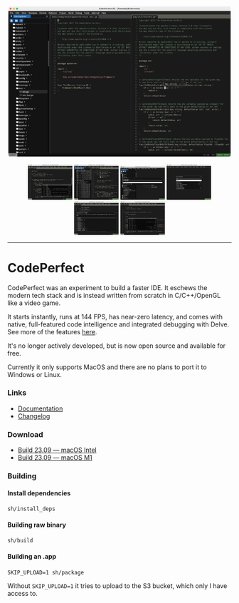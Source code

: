 <p align="center"><kbd><img src='img/download.png' width='500'></kbd></p>

<p align="center">
<kbd><img width="100" src="img/feature-autocomplete.png"></kbd> <kbd><img width="100" src="img/feature-find-references.png"></kbd> <kbd><img width="100" src="img/feature-goto-file.png"></kbd> <kbd><img width="100" src="img/feature-command-palette.png"></kbd> <kbd><img width="100" src="img/feature-generate-implementation.png"></kbd> <kbd><img width="100" src="img/feature-postfix.png"></kbd>
</p>

---

# CodePerfect

CodePerfect was an experiment to build a faster IDE. It eschews the modern tech
stack and is instead written from scratch in C/C++/OpenGL like a video game.

It starts instantly, runs at 144 FPS, has near-zero latency, and comes with
native, full-featured code intelligence and integrated debugging with Delve. See
more of the features [here](https://docs.codeperfect95.com).

It's no longer actively developed, but is now open source and available for
free.

Currently it only supports MacOS and there are no plans to port it to Windows or
Linux.

### Links

- [Documentation](https://docs.codeperfect95.com)
- [Changelog](https://docs.codeperfect95.com/changelog)

### Download

- [Build 23.09 — macOS Intel](https://codeperfect95.s3.us-east-2.amazonaws.com/app/mac-x64-23.09.zip)
- [Build 23.09 — macOS M1](https://codeperfect95.s3.us-east-2.amazonaws.com/app/mac-arm-23.09.zip)

### Building

#### Install dependencies

```
sh/install_deps
```

#### Building raw binary

```
sh/build
```

#### Building an .app

```
SKIP_UPLOAD=1 sh/package
```

Without `SKIP_UPLOAD=1` it tries to upload to the S3 bucket, which only I have
access to.
